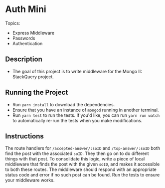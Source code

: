 # Auth Mini

Topics:

* Express Middleware
* Passwords
* Authentication

## Description

* The goal of this project is to write middleware for the Mongo II: StackQuery project.

## Running the Project

* Run `yarn install` to download the dependencies.
* Ensure that you have an instance of `mongod` running in another terminal.
* Run `yarn test` to run the tests. If you'd like, you can run `yarn run watch`
  to automatically re-run the tests when you make modifications.

## Instructions

The route handlers for `/accepted-answer/:soID` and `/top-answer/:soID` both find the post with the associated `soID`.
They then go on to do different things with that post. To consolidate this logic, write a piece of local middleware that finds the post with the given `soID`, and makes it accessible to both these routes. The middleware should respond with an appropriate status code and error if no such post can be found. Run the tests to ensure your middleware works.
